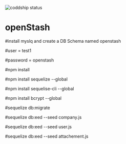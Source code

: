 ![coddship status](https://app.codeship.com/projects/3559fde0-1450-0136-ad8d-42a55589bf77/status?branch=master)


# openStash

#install myslq and create a DB Schema named openstash

#user = test1

#password = openstash

#npm install

#npm install sequelize --global

#npm install sequelise-cli --global

#npm install bcrypt --global

#sequelize db:migrate

#sequelize db:eed --seed company.js

#sequelize db:eed --seed user.js



#sequelize db:eed --seed attachement.js



